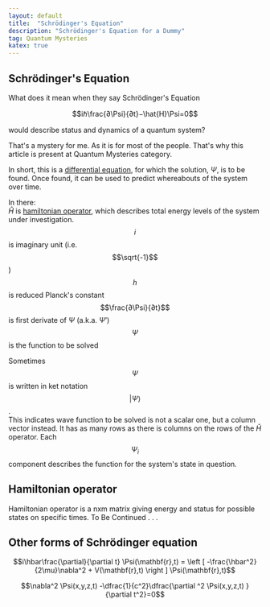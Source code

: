 ```yaml
---
layout: default
title:  "Schrödinger's Equation"
description: "Schrödinger's Equation for a Dummy"
tag: Quantum Mysteries
katex: true
---
```


## Schrödinger's Equation

What does it mean when they say Schrödinger's Equation  

$$iℏ\frac{∂\Psi}{∂t}−\hat{H}\Psi=0$$  

would describe status and dynamics of a quantum system?  

That's a mystery for me. As it is for most of the people. That's why this article is present at Quantum Mysteries category.  

In short, this is a [differential equation](../../../2024/02/05/differential-equations), for which the solution, $\Psi$, is to be found. Once found, it can be used to predict whereabouts of the system over time.

In there:  
$\hat{H}$ is [hamiltonian operator](#hamiltonian-operator), which describes total energy levels of the system under investigation.  
$$i$$ is imaginary unit (i.e. $$\sqrt{-1}$$)  
$$h$$ is reduced Planck's constant  
$$\frac{∂\Psi}{∂t}$$ is first derivate of $\Psi$ (a.k.a. $\Psi'$)  
$$\Psi$$ is the function to be solved

Sometimes $$\Psi$$ is written in ket notation $$\vert\Psi\rangle$$.  
This indicates wave function to be solved is not a scalar one, but a column vector instead. It has as many rows as there is columns on the rows of the $\hat{H}$ operator. Each $$\Psi_i$$ component describes the function for the system's state in question.

## Hamiltonian operator

Hamiltonian operator is a nxm matrix giving energy and status for possible states on specific times.
To Be Continued . . .

## Other forms of Schrödinger equation

$$i\hbar\frac{\partial}{\partial t} \Psi(\mathbf{r},t) = \left [ -\frac{\hbar^2}{2\mu}\nabla^2 + V(\mathbf{r},t) \right ] \Psi(\mathbf{r},t)$$

$$\nabla^2 \Psi(x,y,z,t) -\dfrac{1}{c^2}\dfrac{\partial ^2 \Psi(x,y,z,t) }{\partial t^2}=0$$